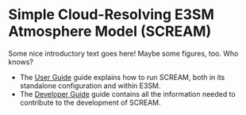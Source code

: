 # Simple Cloud-Resolving E3SM Atmosphere Model (SCREAM)

Some nice introductory text goes here! Maybe some figures, too. Who knows?

* The [User Guide](user/index.md) guide explains how to run SCREAM, both in
  its standalone configuration and within E3SM.
* The [Developer Guide](dev/index.md) guide contains all the information needed
  to contribute to the development of SCREAM.
